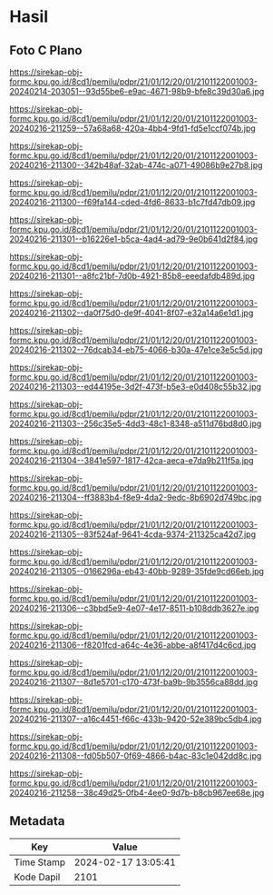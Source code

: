 # Hasil

## Foto C Plano

https://sirekap-obj-formc.kpu.go.id/8cd1/pemilu/pdpr/21/01/12/20/01/2101122001003-20240214-203051--93d55be6-e9ac-4671-98b9-bfe8c39d30a6.jpg

https://sirekap-obj-formc.kpu.go.id/8cd1/pemilu/pdpr/21/01/12/20/01/2101122001003-20240216-211259--57a68a68-420a-4bb4-9fd1-fd5e1ccf074b.jpg

https://sirekap-obj-formc.kpu.go.id/8cd1/pemilu/pdpr/21/01/12/20/01/2101122001003-20240216-211300--342b48af-32ab-474c-a071-49086b9e27b8.jpg

https://sirekap-obj-formc.kpu.go.id/8cd1/pemilu/pdpr/21/01/12/20/01/2101122001003-20240216-211300--f69fa144-cded-4fd6-8633-b1c7fd47db09.jpg

https://sirekap-obj-formc.kpu.go.id/8cd1/pemilu/pdpr/21/01/12/20/01/2101122001003-20240216-211301--b16226e1-b5ca-4ad4-ad79-9e0b641d2f84.jpg

https://sirekap-obj-formc.kpu.go.id/8cd1/pemilu/pdpr/21/01/12/20/01/2101122001003-20240216-211301--a8fc21bf-7d0b-4921-85b8-eeedafdb489d.jpg

https://sirekap-obj-formc.kpu.go.id/8cd1/pemilu/pdpr/21/01/12/20/01/2101122001003-20240216-211302--da0f75d0-de9f-4041-8f07-e32a14a6e1d1.jpg

https://sirekap-obj-formc.kpu.go.id/8cd1/pemilu/pdpr/21/01/12/20/01/2101122001003-20240216-211302--76dcab34-eb75-4066-b30a-47e1ce3e5c5d.jpg

https://sirekap-obj-formc.kpu.go.id/8cd1/pemilu/pdpr/21/01/12/20/01/2101122001003-20240216-211303--ed44195e-3d2f-473f-b5e3-e0d408c55b32.jpg

https://sirekap-obj-formc.kpu.go.id/8cd1/pemilu/pdpr/21/01/12/20/01/2101122001003-20240216-211303--256c35e5-4dd3-48c1-8348-a511d76bd8d0.jpg

https://sirekap-obj-formc.kpu.go.id/8cd1/pemilu/pdpr/21/01/12/20/01/2101122001003-20240216-211304--3841e597-1817-42ca-aeca-e7da9b211f5a.jpg

https://sirekap-obj-formc.kpu.go.id/8cd1/pemilu/pdpr/21/01/12/20/01/2101122001003-20240216-211304--ff3883b4-f8e9-4da2-9edc-8b6902d749bc.jpg

https://sirekap-obj-formc.kpu.go.id/8cd1/pemilu/pdpr/21/01/12/20/01/2101122001003-20240216-211305--83f524af-9641-4cda-9374-211325ca42d7.jpg

https://sirekap-obj-formc.kpu.go.id/8cd1/pemilu/pdpr/21/01/12/20/01/2101122001003-20240216-211305--0166296a-eb43-40bb-9289-35fde9cd66eb.jpg

https://sirekap-obj-formc.kpu.go.id/8cd1/pemilu/pdpr/21/01/12/20/01/2101122001003-20240216-211306--c3bbd5e9-4e07-4e17-8511-b108ddb3627e.jpg

https://sirekap-obj-formc.kpu.go.id/8cd1/pemilu/pdpr/21/01/12/20/01/2101122001003-20240216-211306--f8201fcd-a64c-4e36-abbe-a8f417d4c6cd.jpg

https://sirekap-obj-formc.kpu.go.id/8cd1/pemilu/pdpr/21/01/12/20/01/2101122001003-20240216-211307--8d1e5701-c170-473f-ba9b-9b3556ca88dd.jpg

https://sirekap-obj-formc.kpu.go.id/8cd1/pemilu/pdpr/21/01/12/20/01/2101122001003-20240216-211307--a16c4451-f66c-433b-9420-52e389bc5db4.jpg

https://sirekap-obj-formc.kpu.go.id/8cd1/pemilu/pdpr/21/01/12/20/01/2101122001003-20240216-211308--fd05b507-0f69-4866-b4ac-83c1e042dd8c.jpg

https://sirekap-obj-formc.kpu.go.id/8cd1/pemilu/pdpr/21/01/12/20/01/2101122001003-20240216-211258--38c49d25-0fb4-4ee0-9d7b-b8cb967ee68e.jpg


## Metadata

| Key        | Value               |
| ---------- | ------------------- |
| Time Stamp | 2024-02-17 13:05:41 |
| Kode Dapil | 2101                |



